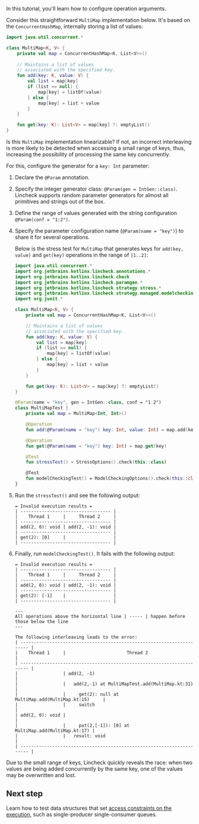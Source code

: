 [//]: # (title: Operation arguments)

In this tutorial, you'll learn how to configure operation arguments.

Consider this straightforward `MultiMap` implementation below. It's based on the `ConcurrentHashMap`, internally storing
a list of values:

```kotlin
import java.util.concurrent.*

class MultiMap<K, V> {
    private val map = ConcurrentHashMap<K, List<V>>()
   
    // Maintains a list of values 
    // associated with the specified key.
    fun add(key: K, value: V) {
        val list = map[key]
        if (list == null) {
            map[key] = listOf(value)
        } else {
            map[key] = list + value
        }
    }

    fun get(key: K): List<V> = map[key] ?: emptyList()
}
```

Is this `MultiMap` implementation linearizable? If not, an incorrect interleaving is more likely to be detected
when accessing a small range of keys, thus, increasing the possibility of processing the same key concurrently.

For this, configure the generator for a `key: Int` parameter:

1. Declare the `@Param` annotation.
2. Specify the integer generator class: `@Param(gen = IntGen::class)`.
   Lincheck supports random parameter generators for almost all primitives and strings out of the box.
3. Define the range of values generated with the string configuration `@Param(conf = "1:2")`.
4. Specify the parameter configuration name (`@Param(name = "key")`) to share it for several operations.

   Below is the stress test for `MultiMap` that generates keys for `add(key, value)` and `get(key)` operations in the
   range of `[1..2]`: 
   
   ```kotlin
   import java.util.concurrent.*
   import org.jetbrains.kotlinx.lincheck.annotations.*
   import org.jetbrains.kotlinx.lincheck.check
   import org.jetbrains.kotlinx.lincheck.paramgen.*
   import org.jetbrains.kotlinx.lincheck.strategy.stress.*
   import org.jetbrains.kotlinx.lincheck.strategy.managed.modelchecking.*
   import org.junit.*
   
   class MultiMap<K, V> {
       private val map = ConcurrentHashMap<K, List<V>>()
   
       // Maintains a list of values 
       // associated with the specified key.
       fun add(key: K, value: V) {
           val list = map[key]
           if (list == null) {
               map[key] = listOf(value)
           } else {
               map[key] = list + value
           }
       }

       fun get(key: K): List<V> = map[key] ?: emptyList()
   }
   
   @Param(name = "key", gen = IntGen::class, conf = "1:2")
   class MultiMapTest {
       private val map = MultiMap<Int, Int>()
   
       @Operation
       fun add(@Param(name = "key") key: Int, value: Int) = map.add(key, value)
   
       @Operation
       fun get(@Param(name = "key") key: Int) = map.get(key)
   
       @Test
       fun stressTest() = StressOptions().check(this::class)
   
       @Test
       fun modelCheckingTest() = ModelCheckingOptions().check(this::class)
   }
   ```

5. Run the `stressTest()` and see the following output:

   ```text
   = Invalid execution results =
   | ---------------------------------- |
   |    Thread 1     |     Thread 2     |
   | ---------------------------------- |
   | add(2, 0): void | add(2, -1): void |
   | ---------------------------------- |
   | get(2): [0]     |                  |
   | ---------------------------------- |
   ```
   
6. Finally, run `modelCheckingTest()`. It fails with the following output:

   ```text
   = Invalid execution results =
   | ---------------------------------- |
   |    Thread 1     |     Thread 2     |
   | ---------------------------------- |
   | add(2, 0): void | add(2, -1): void |
   | ---------------------------------- |
   | get(2): [-1]    |                  |
   | ---------------------------------- |
   
   ---
   All operations above the horizontal line | ----- | happen before those below the line
   ---

   The following interleaving leads to the error:
   | ---------------------------------------------------------------------- |
   |    Thread 1     |                       Thread 2                       |
   | ---------------------------------------------------------------------- |
   |                 | add(2, -1)                                           |
   |                 |   add(2,-1) at MultiMapTest.add(MultiMap.kt:31)      |
   |                 |     get(2): null at MultiMap.add(MultiMap.kt:15)     |
   |                 |     switch                                           |
   | add(2, 0): void |                                                      |
   |                 |     put(2,[-1]): [0] at MultiMap.add(MultiMap.kt:17) |
   |                 |   result: void                                       |
   | ---------------------------------------------------------------------- |
   ```

Due to the small range of keys, Lincheck quickly reveals the race: when two values are being added concurrently by the same key, 
one of the values may be overwritten and lost.

## Next step

Learn how to test data structures that set [access constraints on the execution](constraints.md),
such as single-producer single-consumer queues.